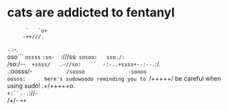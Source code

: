 # cats are addicted to fentanyl


          `   `o+             
         -++///.              
   `-`       :-.              
   oso```  `ossss`    ` :so-  
  `:///ss: `sosos:   sso./:`  
  /so:/--`  +ssss/   .-//so:  
   ``  -:-..+ssss+--:--.`:/.  
          .:oosss/-`          
           /sooso             
          -soooo`             
         `oosos:      here's sudowoodo reminding you to
        `/+++++/      be careful when using sudo!
       .+/+++++o.             
      `+:``.-.`://-           
     /+/-       `++` 
